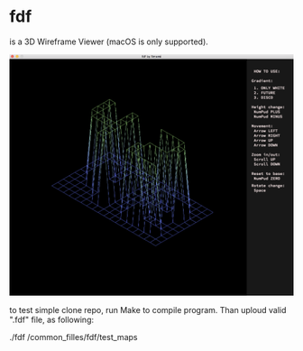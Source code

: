 # fdf
is a 3D Wireframe Viewer (macOS is only supported).

![alt text](https://github.com/abelikov5/fdf/blob/master/includes/ScreenShot.png)

to test simple clone repo, run Make to compile program. Than uploud valid ".fdf" file, as following:

./fdf /common_filles/fdf/test_maps
